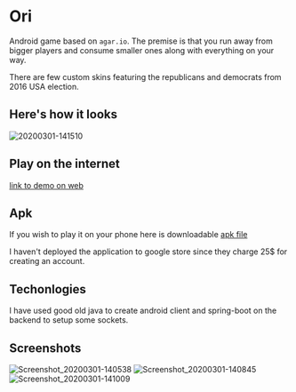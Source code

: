 # Ori

Android game based on `agar.io`. The premise is that you run away from bigger players and consume smaller ones along with everything on your way.

There are few custom skins featuring the republicans and democrats from 2016 USA election.

## Here's how it looks

![20200301-141510](https://user-images.githubusercontent.com/31375809/75626606-18273c00-5bc9-11ea-88de-ea8097681ace.gif)

## Play on the internet

[link to demo on web](https://appetize.io/app/pru5x7yhqyfym09f3135q5870m?device=nexus5&scale=100&orientation=portrait&osVersion=10.0)

## Apk

If you wish to play it on your phone here is downloadable [apk file](./android-client/release/app-release.apk)

I haven't deployed the application to google store since they charge 25\$ for creating an account.

## Techonlogies

I have used good old java to create android client and spring-boot on the backend to setup some sockets.

## Screenshots

![Screenshot_20200301-140538](https://user-images.githubusercontent.com/31375809/75626553-a222d500-5bc8-11ea-9479-b648b6191470.jpg?s=10)
![Screenshot_20200301-140845](https://user-images.githubusercontent.com/31375809/75626535-8ae3e780-5bc8-11ea-9781-ea1c8ff3d0ab.jpg?s=10)
![Screenshot_20200301-141009](https://user-images.githubusercontent.com/31375809/75626542-9800d680-5bc8-11ea-9598-1517519842a6.jpg?s=10)
